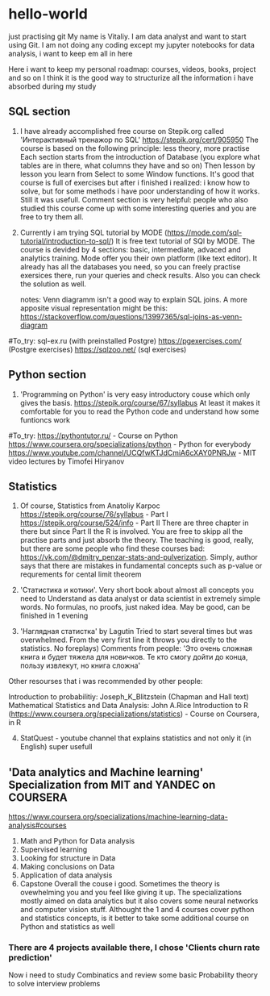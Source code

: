 # hello-world
just practising git
My name is Vitaliy. I am data analyst and want to start using Git. I am not doing any coding except my jupyter notebooks for data analysis, i want to keep em all in here

Here i want to keep my personal roadmap: courses, videos, books, project and so on
I think it is the good way to structurize all the information i have absorbed during my study

## SQL section
1. I have already accomplished free course on Stepik.org called 'Интерактивный тренажор по SQL'
   https://stepik.org/cert/905950
   The course is based on the following principle: less theory, more practise
   Each section starts from the introduction of Database (you explore what tables are in there, what columns they have and so on)
   Then lesson by lesson you learn from Select to some Window functions.
   It's good that course is full of exercises but after i finished i realized: i know how to solve, but for some methods i have poor understanding of how it works. Still it was usefull. Comment section is very helpful: people who also studied this course come up with some interesting queries and you are free to try them all.
2. Currently i am trying SQL tutorial by MODE
   (https://mode.com/sql-tutorial/introduction-to-sql/)
   It is free text tutorial of SQl by MODE. The course is devided by 4 sections: basic, intermediate, advaced and analytics training.
   Mode offer you their own platform (like text editor). It already has all the databases you need, so you can freely practise exersices there, run your queries and check results. Also you can check the solution as well.
   
   notes: Venn diagramm isn't a good way to explain SQL joins. A more apposite visual representation might be this:
   https://stackoverflow.com/questions/13997365/sql-joins-as-venn-diagram
   
   

#To_try:
   sql-ex.ru (with preinstalled Postgre)
   https://pgexercises.com/ (Postgre exercises)
   https://sqlzoo.net/ (sql exercises)
   
## Python section
1. 'Programming on Python' is very easy introductory couse which only gives the basis. 
    https://stepik.org/course/67/syllabus
    At least it makes it comfortable for you to read the Python code and understand how some funtioncs work

#To_try:
   https://pythontutor.ru/ - Course on Python
   https://www.coursera.org/specializations/python - Python for everybody
   https://www.youtube.com/channel/UCQfwKTJdCmiA6cXAY0PNRJw - MIT video lectures by Timofei Hiryanov


## Statistics
1. Of course, Statistics from Anatoliy Karpoc
   https://stepik.org/course/76/syllabus - Part I
   https://stepik.org/course/524/info - Part II
   There are three chapter in there but since Part II the R is involved. You are free to skipp all the  practise parts and just absorb the theory. The teaching is good, really, but there are some people who find these courses bad: https://vk.com/@dmitry_penzar-stats-and-pulverization. Simply, author says that there are mistakes in fundamental concepts such as p-value or requrements for cental limit theorem
   
2. 'Статистика и котики'. Very short book about almost all concepts you need to Understand as data analyst or data scientist in extremely simple words. No formulas, no proofs, just naked idea. May be good, can be finished in 1 evening

3. 'Наглядная статистка' by Lagutin
   Tried to start several times but was overwhelmed. From the very first line it throws you directly to the statistics. No foreplays) 
   Comments from people: 'Это очень сложная книга и будет тяжела для новичков. Те кто смогу дойти до конца, пользу извлекут, но книга сложна'
   
Other resourses that i was recommended by other people:

Introduction to probabilitiy: Joseph_K_Blitzstein (Chapman and Hall text)
Mathematical Statistics and Data Analysis: John A.Rice 
Introduction to R (https://www.coursera.org/specializations/statistics) - Course on Coursera, in R

4. StatQuest - youtube channel that explains statistics and not only it (in English) 
   super usefull

## 'Data analytics and Machine learning' Specialization from MIT and YANDEC on COURSERA
   https://www.coursera.org/specializations/machine-learning-data-analysis#courses
   1. Math and Python for Data analysis
   2. Supervised learning
   3. Looking for structure in Data
   4. Making conclusions on Data
   5. Application of data analysis
   6. Capstone
   Overall the couse i good. Sometimes the theory is ovewhelming you and you feel like giving it up. The specializations mostly aimed on data analytics but it also covers some neural networks and computer vision stuff. Althought the 1 and 4 courses cover python and statistics concepts, is it better to take some additional course on Python and statistics as well

### There are 4 projects available there, I chose 'Clients churn rate prediction'


Now i need to study Combinatics and review some basic Probability theory to solve interview problems
